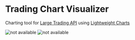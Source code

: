# Trading Chart Visualizer
Charting tool for [Large Trading API](https://github.com/janv93/LargeTradingAPI) using [Lightweight Charts](https://github.com/tradingview/lightweight-charts)

![not available](https://raw.githubusercontent.com/janv93/trading-chart-visualizer/main/github-content/chart.png)
![not available](https://raw.githubusercontent.com/janv93/trading-chart-visualizer/main/github-content/multi-chart.png)
